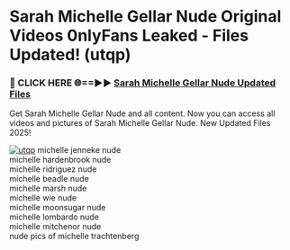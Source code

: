 # Sarah Michelle Gellar Nude Original Videos 0nlyFans Leaked - Files Updated! (utqp)

<h3>🔴 CLICK HERE 🌐==►► <a href="https://tinyurl.com/52m3yx9h" rel="nofollow">Sarah Michelle Gellar Nude Updated Files</a></h3>

Get Sarah Michelle Gellar Nude and all content. Now you can access all videos and pictures of Sarah Michelle Gellar Nude. New Updated Files 2025!

[![utqp](https://i.imgur.com/TnHtlc8.gif)](https://tinyurl.com/52m3yx9h)
michelle jenneke nude<br>
michelle hardenbrook nude<br>
michelle ridriguez nude<br>
michelle beadle nude<br>
michelle marsh nude<br>
michelle wie nude<br>
michelle moonsugar nude<br>
michelle lombardo nude<br>
michelle mitchenor nude<br>
nude pics of michelle trachtenberg